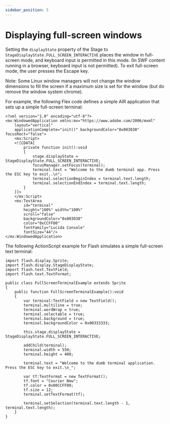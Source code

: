 ```yaml
---
sidebar_position: 5
---
```


# Displaying full-screen windows

Setting the `displayState` property of the Stage to
`StageDisplayState.FULL_SCREEN_INTERACTIVE` places the window in full-screen
mode, and keyboard input _is_ permitted in this mode. (In SWF content running in
a browser, keyboard input is not permitted). To exit full-screen mode, the user
presses the Escape key.

Note: Some Linux window managers will not change the window dimensions to fill
the screen if a maximum size is set for the window (but do remove the window
system chrome).

For example, the following Flex code defines a simple AIR application that sets
up a simple full-screen terminal:

    <?xml version="1.0" encoding="utf-8"?>
    <mx:WindowedApplication xmlns:mx="https://www.adobe.com/2006/mxml"
    	layout="vertical"
    	applicationComplete="init()" backgroundColor="0x003030" focusRect="false">
    	<mx:Script>
    	<![CDATA[
    		private function init():void
    		{
    			stage.displayState = StageDisplayState.FULL_SCREEN_INTERACTIVE;
    			focusManager.setFocus(terminal);
    			terminal.text = "Welcome to the dumb terminal app. Press the ESC key to exit..\n";
    			terminal.selectionBeginIndex = terminal.text.length;
    			terminal.selectionEndIndex = terminal.text.length;
    		}
    	]]>
    	</mx:Script>
    	<mx:TextArea
    		id="terminal"
    		height="100%" width="100%"
    		scroll="false"
    		backgroundColor="0x003030"
    		color="0xCCFF00"
    		fontFamily="Lucida Console"
    		fontSize="44"/>
    </mx:WindowedApplication>

The following ActionScript example for Flash simulates a simple full-screen text
terminal:

    import flash.display.Sprite;
    import flash.display.StageDisplayState;
    import flash.text.TextField;
    import flash.text.TextFormat;

    public class FullScreenTerminalExample extends Sprite
    {
        public function FullScreenTerminalExample():void
        {
            var terminal:TextField = new TextField();
            terminal.multiline = true;
            terminal.wordWrap = true;
            terminal.selectable = true;
            terminal.background = true;
            terminal.backgroundColor = 0x00333333;

            this.stage.displayState = StageDisplayState.FULL_SCREEN_INTERACTIVE;

            addChild(terminal);
            terminal.width = 550;
            terminal.height = 400;

            terminal.text = "Welcome to the dumb terminal application. Press the ESC key to exit.\n_";

            var tf:TextFormat = new TextFormat();
            tf.font = "Courier New";
            tf.color = 0x00CCFF00;
            tf.size = 12;
            terminal.setTextFormat(tf);

            terminal.setSelection(terminal.text.length - 1, terminal.text.length);
        }
    }
